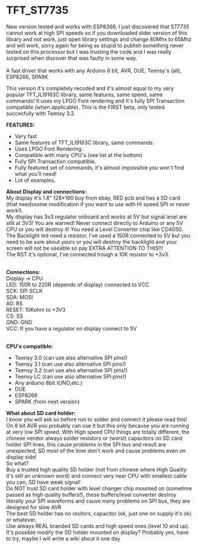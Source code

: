# TFT_ST7735
New version tested and works with ESP8266. I just discovered that ST7735 cannot work at high SPI speeds so if you downloaded older version of this library and not work, just open library settings and change 80Mhx to 65Mhz and will work, sorry again for being so stupid to publish something never tested on this processor but I was trusting the code and I was really surprised when discover that was faulty in some way.<br><br>
A fast driver that works with any Arduino 8 bit, AVR, DUE, Teensy's (all), ESP8266, SPARK

This version it's completely recoded and it's almost equal to my very popular TFT_ILI9163C library, same features, same speed, same commands! It uses my LPGO Font rendering and it's fully SPI Transaction compatible (when applicable).
This is the FIRST beta, only tested succesfully with Teensy 3.2.<br>

<b>FEATURES:</b><br>
- Very fast
- Same features of TFT_ILI9163C library, same commands.
- Uses LPGO Font Rendering.
- Compatible with many CPU's (see list at the bottom)
- Fully SPI Transaction compatible.
- Fully featured set of commands, it's almost impossible you won't find what you'll need!
- Lot of examples.<br>

<b>About Display and connections:</b><br>
My display it's 1.8" 128*160 buy from ebay, RED pcb and has a SD card (that needssome modification if you want to use with Hi speed SPI or never work!).<br>
My display has 3v3 regulator onboard and works at 5V but signal level are still at 3V3! You are warned! Never connect directly to Arduino or any 5V CPU or you will destroy it! You need a Level Converter chip like CD4050.<br>
The Backlight led need a resistor, I've used a 150R connected to 5V but you need to be sure about yours or you will destroy the backlight and your screen will not be useable so pay EXTRA ATTENTION TO THIS!!!<br>
The RST it's optional, I've connected trough a 10K resistor to +3v3.<br><br>

<b>Connections:</b><br>
Display -> CPU<br>
LED: 150R to 220R (depends of display) connected to VCC<br>
SCK: SPI SCLK<br>
SDA: MOSI<br>
A0: RS<br>
RESET: 10Kohm to +3V3<br>
CS: SS<br>
GND: GND<br>
VCC: If you have a regulator on display connect to 5V<br><br>

<b>CPU's compatible:</b><br>
- Teensy 3.0 (can use also alternative SPI pins!)
- Teensy 3.1 (can use also alternative SPI pins!)
- Teensy 3.2 (can use also alternative SPI pins!)
- Teensy LC (can use also alternative SPI pins!)
- Any arduino 8bit (UNO,etc.)
- DUE
- ESP8266
- SPARK (from next version)<br>

<b>What about SD card holder:</b><br>
I know you will ask so before run to solder and connect it please read this!<br>
On 8 bit AVR you probably can use it but this only because you are running at very low SPI speed. With High speed CPU things are totally different, the chinese vendor always solder resistors or (worst) capacitors on SD card holder SPI lines, this cause problems in the SPI bus and result are unexpected, SD most of the time don't work and cause problems even on display side!<br>
So what?<br>
Buy a trusted high quality SD holder (not from chinese where High Quality it's still an unknown word) and connect very near CPU with smallest cable you can, SD have weak signal!<br>
Do NOT trust SD card holder with level changer chip mounted on (sometime passed as high quality buffers!), these buffers/level converter destroy literally your SPI waveforms and cause many problems on SPI bus, they are designed for slow AVR<br>
The best SD holder has no resitors, capacitor (ok, just one on supply it's ok) or whatever.<br>
Use always REAL branded SD cards and high speed ones (level 10 and up).<br>
It's possible modify the SD holder mounted on display? Probably yes, have to try, maybe I will write a wiki about it one day<br>
